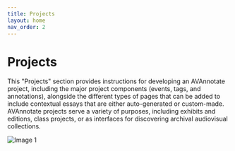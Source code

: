 ```yaml
---
title: Projects
layout: home
nav_order: 2
---
```

# Projects
This "Projects" section provides instructions for developing an AVAnnotate project, including the major project components (events, tags, and annotations), alongside the different types of pages that can be added to include contextual essays that are either auto-generated or custom-made. AVAnnotate projects serve a variety of purposes, including exhibits and editions, class projects, or as interfaces for discovering archival audiovisual collections.

![Image 1](../../assets/projectprocessdiagram.png)





